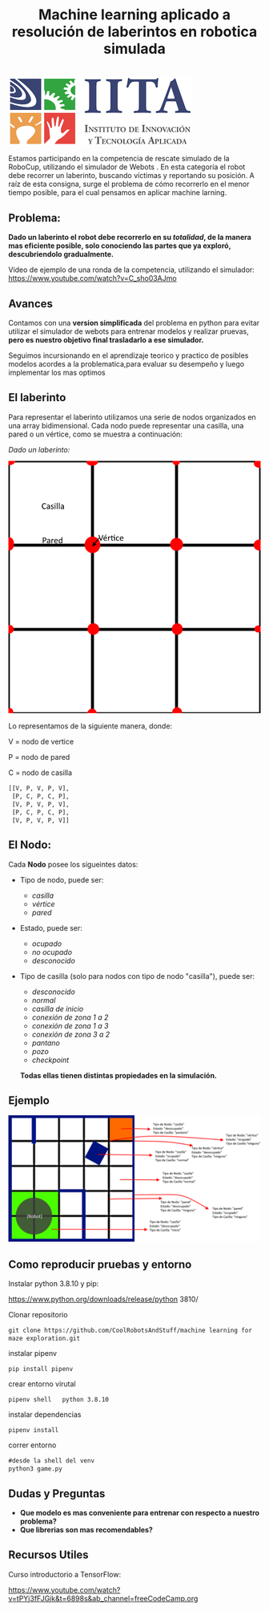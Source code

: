 <div align="center">
<h1>Machine learning aplicado a resolución de laberintos en robotica simulada<h1/>

</div>

![IITA](./images/iita.png)

Estamos participando en la competencia de rescate simulado de la RoboCup, utilizando el simulador de  Webots . En esta categoría el robot debe recorrer un laberinto, buscando víctimas y reportando su posición. A raíz de esta consigna, surge el problema de cómo recorrerlo en el menor tiempo posible, para el cual pensamos en aplicar machine larning.

## Problema:

**Dado un laberinto el robot debe recorrerlo en su *totalidad*, de la manera mas eficiente posible, solo conociendo las partes que ya exploró, descubriendolo gradualmente.**

Video de ejemplo de una ronda de la competencia, utilizando el simulador:
https://www.youtube.com/watch?v=C_sho03AJmo
   
## Avances
   
Contamos con una **version simplificada** del problema en python para evitar utilizar el simulador de webots para entrenar modelos y realizar pruevas, **pero es nuestro objetivo final trasladarlo a ese simulador.**
   
Seguimos incursionando en el aprendizaje teorico y practico de posibles modelos acordes a la problematica,para evaluar su desempeño y luego implementar los mas optimos

## El laberinto

Para representar el laberinto utilizamos una serie de nodos organizados en una array bidimensional. Cada nodo puede representar una casilla, una pared o un vértice, como se muestra a continuación:

*Dado un laberinto:*

![Lo que buscamos representar](./images/tile_vortex_wall.png)

Lo representamos de la siguiente manera, donde:

V = nodo de vertice

P = nodo de pared

C = nodo de casilla

```
[[V, P, V, P, V],                
 [P, C, P, C, P],                 
 [V, P, V, P, V],                  
 [P, C, P, C, P],                 
 [V, P, V, P, V]]

```
                     
   
## El Nodo:

Cada **Nodo** posee los sigueintes datos:

* Tipo de nodo, puede ser:
    * *casilla*
    * *vértice*
    * *pared*

* Estado, puede ser:
    * *ocupado*
    * *no ocupado*
    * *desconocido*

* Tipo de casilla (solo para nodos con tipo de nodo "casilla"), puede ser:
    * *desconocido*
    * *normal*
    * *casilla de inicio*
    * *conexión de zona 1 a 2*
    * *conexión de zona 1 a 3*
    * *conexión de zona 3 a 2*
    * *pantano*
    * *pozo*
    * *checkpoint*

    **Todas ellas tienen distintas propiedades en la simulación.**

## Ejemplo

![Ejemplo](./images/laberinto.png)
   

## Como reproducir pruebas y entorno

Instalar python 3.8.10 y pip:

https://www.python.org/downloads/release/python 3810/

Clonar repositorio

```
git clone https://github.com/CoolRobotsAndStuff/machine learning for maze exploration.git
```

instalar pipenv

```
pip install pipenv
```

crear entorno virutal

```
pipenv shell   python 3.8.10
```

instalar dependencias

```
pipenv install
```

correr entorno
```
#desde la shell del venv
python3 game.py
```


## Dudas y Preguntas

   * **Que modelo es mas conveniente para entrenar con respecto a nuestro problema?**
   * **Que librerias son mas recomendables?**
   
   
   
## Recursos Utiles
   
   Curso introductorio a TensorFlow:
   
   https://www.youtube.com/watch?v=tPYj3fFJGjk&t=6898s&ab_channel=freeCodeCamp.org

